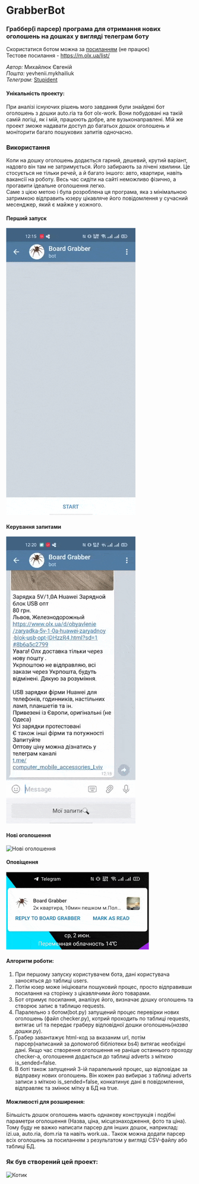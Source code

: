 # GrabberBot
### Граббер(і парсер) програма для отримання нових оголошень на дошках у вигляді телеграм боту
Скористатися ботом можна за [посиланням](https://t.me/board_grabber_bot) (не працює)<br>
Тестове посилання - https://m.olx.ua/list/


_Автор:_ Михайлюк Євгеній<br>
_Пошта:_ yevhenii.mykhailiuk<br>
_Телеграм:_ [Stupident](https://t.me/stupident)


#### Унікальність проекту:
При аналізі існуючих рішень мого завдання були знайдені бот оголошень з дошки auto.ria та бот olx-work. Вони побудовані на такій самій логіці, як і мій, працюють добре, але вузьконаправлені. Мій же проект зможе надавати доступ до багатьох дошок оголошень и моніторити багато пошукових запитів одночасно.


### Використання
Коли на дошку оголошень додається гарний, дешевий, крутий варіант, надовго він там не затримується. Його забирають за лічені хвилини. Це стосується не тільки речей, а й багато іншого: авто, квартири, навіть вакансії на роботу. Весь час сидіти на сайті неможливо фізично, а прогавити ідеальне оголошення легко.<br>
Саме з цією метою і була розроблена ця програма, яка з мінімальною затримкою відправить юзеру цікавляче його повідомлення у сучасний месенджер, який є майже у кожного.


#### Перший запуск <br>
![Перший запуск](https://github.com/Stupident/GrabberBot/blob/main/doc/start.gif)
#### Керування запитами <br>
![Керування запитами](https://github.com/Stupident/GrabberBot/blob/main/doc/delete.gif)
#### Нові оголошення <br>
![Нові оголошення](https://github.com/Stupident/GrabberBot/blob/main/doc/new_adv.gif)
#### Оповіщення  <br>
![Оповіщення](https://github.com/Stupident/GrabberBot/blob/main/doc/notification.gif)


#### Алгоритм роботи:
1) При першому запуску користувачем бота, дані користувача заносяться до таблиці users. 
2) Потім юзер може ініціювати пошуковий процес, просто відправивши посилання на сторінку з цікавлячими його товарами. 
3) Бот отримує посилання, аналізує його, визначає дошку оголошень та створює запис в таблицю requests.
4) Паралельно з ботом(bot.py) запущений процес перевірки нових оголошень (файл checker.py), котрий проходить по таблиці requests, витягає url та передає граберу відповідної дошки оголошень(*назва дошки*.py). 
5) Грабер завантажує html-код за вказаним url, потім парсер(написаний за допомогоб бібліотеки bs4) витягає необхідні дані. Якщо час створення оголошення не раніше останнього проходу checker-а, оголошення додається до таблиці adverts з міткою is_sended=false.
7) В боті також запущений 3-ій паралельний процес, що відповідає за відправку нових оголошень. Він кожен раз вибирає з таблиці adverts записи з міткою is_sended=false, конкатинує дані в повідомлення, відправляє та змінює мітку в БД на true.


#### Можливості для розширення:
Більшість дошок оголошень мають однакову конструкція і подібні параметри оголошення (Назва, ціна, місцезнаходження, фото та ціна). Тому буду не важко написати парсер для інших дошок, наприклад: izi.ua, auto.ria, dom.ria та навіть work.ua..
Також можна додати парсер всіх оголошень за посиланням з результатом у вигляді CSV-файлу або таблиці БД.


### Як був створений цей проект:
![Котик](https://media.giphy.com/media/aNqEFrYVnsS52/giphy.gif)
